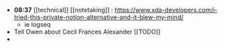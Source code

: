 - **08:37** [[technical]] [[notetaking]] :  https://www.xda-developers.com/i-tried-this-private-notion-alternative-and-it-blew-my-mind/
	- ie logseq
- Tell Owen about Cecil Frances Alexander [[TODO]]
-